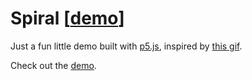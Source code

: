 # Spiral [[demo](http://www.chetcorcos.com/spiral/)]

Just a fun little demo built with [p5.js](http://p5js.org/), inspired by [this gif](http://i.imgur.com/7YNW1p0.gifv).

Check out the [demo](http://www.chetcorcos.com/spiral/).
